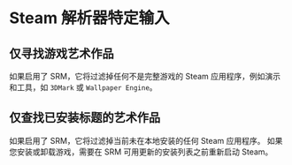 # Steam 解析器特定输入

## 仅寻找游戏艺术作品

如果启用了 SRM，它将过滤掉任何不是完整游戏的 Steam 应用程序，例如演示和工具，如 `3DMark` 或 `Wallpaper Engine`。

## 仅查找已安装标题的艺术作品

如果启用了 SRM，它将过滤掉当前未在本地安装的任何 Steam 应用程序。 如果您安装或卸载游戏，需要在 SRM 可用更新的安装列表之前重新启动 Steam。
